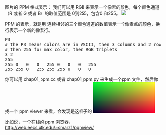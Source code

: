 图片的 PPM 格式表示：
我们可以用 RGB 来表示一个像素的颜色，每个颜色通道（R 或者 G 或者 B）的取值范围是 0到255，包含0 和255。
<img src="img01">

PPM 的表示，就是用 连续相邻的三个颜色通道的数值表示一个像素点的颜色，换行表示一个新的像素行。


<pre>
P3
# the P3 means colors are in ASCII, then 3 columns and 2 rows,
# then 255 for max color, then RGB triplets
3 2
255
255 0	0	0	255	0	0	0	255
255	255	0	255	255	255	0	0	0	
</pre>

你可以用 chap01_ppm.cc 或者 chap01_ppm.py 来生成一个ppm 文件，然后你找一个 ppm viewer 来看，会发现是这样子的
<img src="chap01_ppm.png">

比如说，一个在线的 ppm 浏览器，
<a href="http://web.eecs.utk.edu/~smarz1/pgmview/">http://web.eecs.utk.edu/~smarz1/pgmview/</a>
